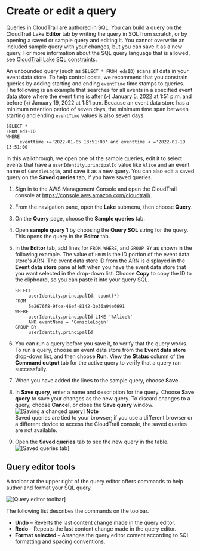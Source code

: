 # Create or edit a query<a name="query-create-edit-query"></a>

Queries in CloudTrail are authored in SQL\. You can build a query on the CloudTrail Lake **Editor** tab by writing the query in SQL from scratch, or by opening a saved or sample query and editing it\. You cannot overwrite an included sample query with your changes, but you can save it as a new query\. For more information about the SQL query language that is allowed, see [CloudTrail Lake SQL constraints](query-limitations.md)\.

An unbounded query \(such as `SELECT * FROM edsID`\) scans all data in your event data store\. To help control costs, we recommend that you constrain queries by adding starting and ending `eventTime` time stamps to queries\. The following is an example that searches for all events in a specified event data store where the event time is after \(`>`\) January 5, 2022 at 1:51 p\.m\. and before \(`<`\) January 19, 2022 at 1:51 p\.m\. Because an event data store has a minimum retention period of seven days, the minimum time span between starting and ending `eventTime` values is also seven days\.

```
SELECT *
FROM eds-ID
WHERE
     eventtime >='2022-01-05 13:51:00' and eventtime < ='2022-01-19 13:51:00'
```

In this walkthrough, we open one of the sample queries, edit it to select events that have a `userIdentity.principalId` value like `Alice` and an event name of `ConsoleLogin`, and save it as a new query\. You can also edit a saved query on the **Saved queries** tab, if you have saved queries\.

1. Sign in to the AWS Management Console and open the CloudTrail console at [https://console\.aws\.amazon\.com/cloudtrail/](https://console.aws.amazon.com/cloudtrail/)\.

1.  From the navigation pane, open the **Lake** submenu, then choose **Query**\. 

1. On the **Query** page, choose the **Sample queries** tab\.

1. Open **sample query 1** by choosing the **Query SQL** string for the query\. This opens the query in the **Editor** tab\.

1. In the **Editor** tab, add lines for `FROM`, `WHERE`, and `GROUP BY` as shown in the following example\. The value of `FROM` is the ID portion of the event data store's ARN\. The event data store ID from the ARN is displayed in the **Event data store** pane at left when you have the event data store that you want selected in the drop\-down list\. Choose **Copy** to copy the ID to the clipboard, so you can paste it into your query SQL\.

   ```
   SELECT
        userIdentity.principalId, count(*)
   FROM
        5e2676f8-9fce-46ef-8142-3e36a94e6691
   WHERE
        userIdentity.principalId LIKE '%Alice%'
        AND eventName = 'ConsoleLogin'
   GROUP BY
        userIdentity.principalId
   ```

1. You can run a query before you save it, to verify that the query works\. To run a query, choose an event data store from the **Event data store** drop\-down list, and then choose **Run**\. View the **Status** column of the **Command output** tab for the active query to verify that a query ran successfully\.

1. When you have added the lines to the sample query, choose **Save**\.

1. In **Save query**, enter a name and description for the query\. Choose **Save query** to save your changes as the new query\. To discard changes to a query, choose **Cancel**, or close the **Save query** window\.  
![\[Saving a changed query\]](http://docs.aws.amazon.com/awscloudtrail/latest/userguide/images/query-save.png)
**Note**  
Saved queries are tied to your browser; if you use a different browser or a different device to access the CloudTrail console, the saved queries are not available\.

1. Open the **Saved queries** tab to see the new query in the table\.  
![\[Saved queries tab\]](http://docs.aws.amazon.com/awscloudtrail/latest/userguide/images/query-saved-table.png)

## Query editor tools<a name="query-editor-format-controls"></a>

A toolbar at the upper right of the query editor offers commands to help author and format your SQL query\.

![\[Query editor toolbar\]](http://docs.aws.amazon.com/awscloudtrail/latest/userguide/images/query-editor-toolbar.png)

The following list describes the commands on the toolbar\.
+ **Undo** – Reverts the last content change made in the query editor\.
+ **Redo** – Repeats the last content change made in the query editor\.
+ **Format selected** – Arranges the query editor content according to SQL formatting and spacing conventions\.
